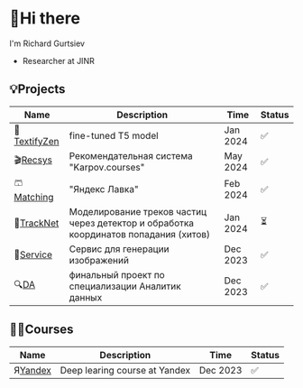 # 👋Hi there
I'm Richard Gurtsiev 
- Researcher at JINR


## 💡Projects 

|Name|Description|Time|Status|
|----|-----------|----|------|
|📝[TextifyZen](https://github.com/vilovnok/TextifyZen)|fine-tuned T5 model| Jan 2024|✅|
|🎬[Recsys](https://github.com/vilovnok/recsys_social_net)|Рекомендательная система "Karpov.courses"| May 2024|✅|
|🩳[Matching](https://github.com/vilovnok/matching_item)| "Яндекс Лавка"| Feb 2024|✅|
|🔬[TrackNet](https://github.com/vilovnok/trackNet)|Моделирование треков частиц через детектор и обработка координатов попадания (хитов)| Jan 2024|⏳|
|🌟️️️️️️[Service](https://github.com/vilovnok/hackathon)|Сервис для генерации изображений| Dec 2023|✅|
|🔍[DA](https://github.com/vilovnok/final_project_DA_karpov_courses.git)|финальный проект по специализации Аналитик данных| Dec 2023|✅|

## 🧑‍🔧Courses
  
|Name|Description|Time|Status|
|----|-----------|----|------|
|Я[Yandex](https://github.com/yandexdataschool/nlp_course.git)|Deep learing course at Yandex| Dec 2023|✅|


